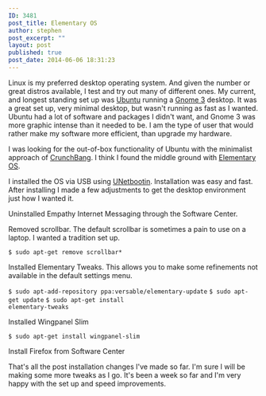 ```yaml
---
ID: 3481
post_title: Elementary OS
author: stephen
post_excerpt: ""
layout: post
published: true
post_date: 2014-06-06 18:31:23
---
```

Linux is my preferred desktop operating system. And given the number or great distros available, I test and try out many of different ones. My current, and longest standing set up was <a title="Ubuntu" href="http://www.ubuntu.com/" target="_blank">Ubuntu</a> running a <a title="Gnome 3" href="http://www.gnome.org/gnome-3/" target="_blank">Gnome 3</a> desktop. It was a great set up, very minimal desktop, but wasn't running as fast as I wanted. Ubuntu had a lot of software and packages I didn't want, and Gnome 3 was more graphic intense than it needed to be. I am the type of user that would rather make my software more efficient, than upgrade my hardware.

<!--more-->I was looking for the out-of-box functionality of Ubuntu with the minimalist approach of <a title="Crunchbang" href="http://crunchbang.org/" target="_blank">CrunchBang</a>. I think I found the middle ground with <a href="http://elementaryos.org/" target="_blank">Elementary OS</a>.

I installed the OS via USB using <a href="http://unetbootin.sourceforge.net/" target="_blank">UNetbootin</a>. Installation was easy and fast. After installing I made a few adjustments to get the desktop environment just how I wanted it.

Uninstalled Empathy Internet Messaging through the Software Center.

Removed scrollbar. The default scrollbar is sometimes a pain to use on a laptop. I wanted a tradition set up.

<code>$ sudo apt-get remove scrollbar*</code>

Installed Elementary Tweaks. This allows you to make some refinements not available in the default settings menu.

<code>$ sudo apt-add-repository ppa:versable/elementary-update</code>
<code>$ sudo apt-get update</code>
<code>$ sudo apt-get install elementary-tweaks</code>

Installed Wingpanel Slim

<code>$ sudo apt-get install wingpanel-slim</code>

Install Firefox from Software Center

That's all the post installation changes I've made so far. I'm sure I will be making some more tweaks as I go. It's been a week so far and I'm very happy with the set up and speed improvements.